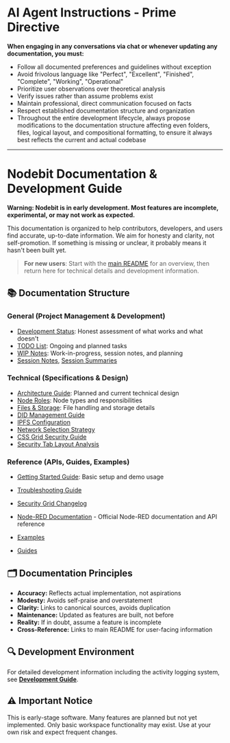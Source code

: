 # AI Agent Instructions - Prime Directive

**When engaging in any conversations via chat or whenever updating any documentation, you must:**
- Follow all documented preferences and guidelines without exception
- Avoid frivolous language like "Perfect", "Excellent", "Finished", "Complete", "Working", "Operational"
- Prioritize user observations over theoretical analysis
- Verify issues rather than assume problems exist
- Maintain professional, direct communication focused on facts
- Respect established documentation structure and organization
- Throughout the entire development lifecycle, always propose modifications to the documentation structure affecting even folders, files, logical layout, and compositional formatting, to ensure it always best reflects the current and actual codebase

---

# Nodebit Documentation & Development Guide

**Warning: Nodebit is in early development. Most features are incomplete, experimental, or may not work as expected.**

This documentation is organized to help contributors, developers, and users find accurate, up-to-date information. We aim for honesty and clarity, not self-promotion. If something is missing or unclear, it probably means it hasn't been built yet.

> **For new users**: Start with the [main README](../README.md) for an overview, then return here for technical details and development information.

## 📚 Documentation Structure

### General (Project Management & Development)
- [Development Status](./general/development-status.md): Honest assessment of what works and what doesn't
- [TODO List](./general/todo.md): Ongoing and planned tasks
- [WIP Notes](./general/wip.md): Work-in-progress, session notes, and planning
- [Session Notes](./general/session.md), [Session Summaries](./general/session-summary.md)


### Technical (Specifications & Design)
- [Architecture Guide](./technical/architecture.md): Planned and current technical design
- [Node Roles](./technical/node-roles.md): Node types and responsibilities
- [Files & Storage](./technical/files.md): File handling and storage details
- [DID Management Guide](./technical/did-management-guide.md)
- [IPFS Configuration](./technical/ipfs-configuration.md)
- [Network Selection Strategy](./technical/network-selection-strategy.md)
- [CSS Grid Security Guide](./technical/css-grid-security-guide.md)
- [Security Tab Layout Analysis](./technical/security-tab-layout-analysis.md)

### Reference (APIs, Guides, Examples)
- [Getting Started Guide](./getting-started.md): Basic setup and demo usage
- [Troubleshooting Guide](./reference/troubleshooting-guide.md)

- [Security Grid Changelog](./reference/security-grid-changelog.md)
- [Node-RED Documentation](https://nodered.org/docs/) - Official Node-RED documentation and API reference
- [Examples](./reference/examples/)
- [Guides](./reference/guides/)

## 🗂️ Documentation Principles

- **Accuracy:** Reflects actual implementation, not aspirations
- **Modesty:** Avoids self-praise and overstatement
- **Clarity:** Links to canonical sources, avoids duplication
- **Maintenance:** Updated as features are built, not before
- **Reality:** If in doubt, assume a feature is incomplete
- **Cross-Reference:** Links to main README for user-facing information

## 🔍 Development Environment

For detailed development information including the activity logging system, see **[Development Guide](technical/development-guide.md)**.

## ⚠️ Important Notice

This is early-stage software. Many features are planned but not yet implemented. Only basic workspace functionality may exist. Use at your own risk and expect frequent changes.